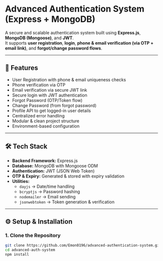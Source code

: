 # Advanced Authentication System (Express + MongoDB)

A secure and scalable authentication system built using **Express.js**, **MongoDB (Mongoose)**, and **JWT**.  
It supports **user registration**, **login**, **phone & email verification (via OTP + email link)**, and **forgot/change password flows**.

---

## 🚀 Features

- User Registration with phone & email uniqueness checks
- Phone verification via OTP
- Email verification via secure JWT link
- Secure login with JWT authentication
- Forgot Password (OTP/Token flow)
- Change Password (from forgot password)
- Profile API to get logged-in user details
- Centralized error handling
- Modular & clean project structure
- Environment-based configuration

---

## 🛠️ Tech Stack

- **Backend Framework:** Express.js  
- **Database:** MongoDB with Mongoose ODM  
- **Authentication:** JWT (JSON Web Token)  
- **OTP & Expiry:** Generated & stored with expiry validation  
- **Utilities:**  
  - `dayjs` → Date/time handling  
  - `bcryptjs` → Password hashing  
  - `nodemailer` → Email sending  
  - `jsonwebtoken` → Token generation & verification  

---

## ⚙️ Setup & Installation

### 1. Clone the Repository
```bash
git clone https://github.com/Emon0196/advanced-authentication-system.git
cd advanced-auth-system
npm install
